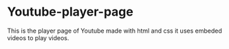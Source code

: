 # Youtube-player-page
This is the player page of Youtube made with html and css it uses embeded videos to play videos.
